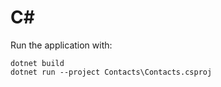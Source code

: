 # C#

Run the application with:

```
dotnet build
dotnet run --project Contacts\Contacts.csproj
```
